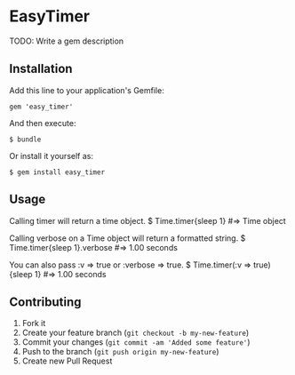 # EasyTimer

TODO: Write a gem description

## Installation

Add this line to your application's Gemfile:

    gem 'easy_timer'

And then execute:

    $ bundle

Or install it yourself as:

    $ gem install easy_timer

## Usage
Calling timer will return a time object.
		$ Time.timer{sleep 1} #=> Time object

Calling verbose on a Time object will return a formatted string.
		$ Time.timer{sleep 1}.verbose #=> 1.00 seconds

You can also pass :v => true or :verbose => true.
		$ Time.timer(:v => true){sleep 1} #=> 1.00 seconds


## Contributing

1. Fork it
2. Create your feature branch (`git checkout -b my-new-feature`)
3. Commit your changes (`git commit -am 'Added some feature'`)
4. Push to the branch (`git push origin my-new-feature`)
5. Create new Pull Request
